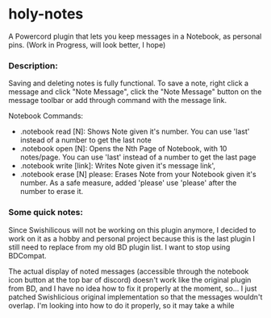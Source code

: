 # holy-notes
 A Powercord plugin that lets you keep messages in a Notebook, as personal pins. (Work in Progress, will look better, I hope)


### Description:

Saving and deleting notes is fully functional. To save a note, right click a message and click "Note Message", click the "Note Message" button on the message toolbar or add through command with the message link. 

Notebook Commands:

- .notebook read [N]: Shows Note given it's number. You can use 'last' instead of a number to get the last note
- .notebook open [N]: Opens the Nth Page of Notebook, with 10 notes/page. You can use 'last' instead of a number to get the last page
- .notebook write [link]: Writes Note given it's message link',
- .notebook erase [N] please: Erases Note from your Notebook given it's number. As a safe measure, added 'please' use 'please' after the number to erase it.

 
### Some quick notes:

Since Swishilicous will not be working on this plugin anymore, I decided to work on it as a hobby and personal project because this is the last plugin I still need to replace from my old BD plugin list. I want to stop using BDCompat.

The actual display of noted messages (accessible through the notebook icon button at the top bar of discord) doesn't work like the original plugin from BD, and I have no idea how to fix it properly at the moment, so... I just patched Swishlicious original implementation so that the messages wouldn't overlap. I'm looking into how to do it properly, so it may take a while

